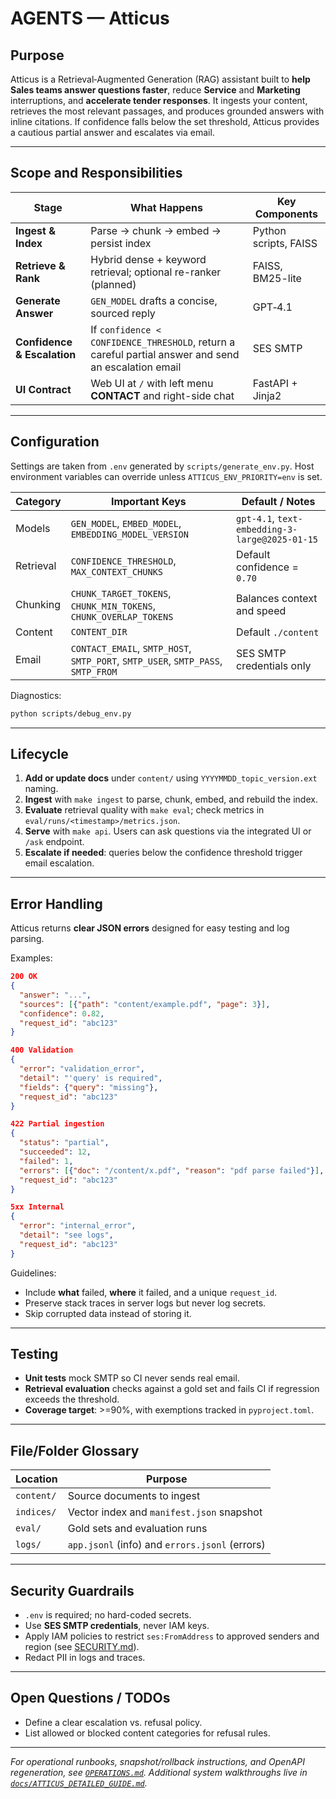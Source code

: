 # AGENTS — Atticus

## Purpose

Atticus is a Retrieval‑Augmented Generation (RAG) assistant built to **help Sales teams answer questions faster**, reduce **Service** and **Marketing** interruptions, and **accelerate tender responses**.
It ingests your content, retrieves the most relevant passages, and produces grounded answers with inline citations. If confidence falls below the set threshold, Atticus provides a cautious partial answer and escalates via email.

---

## Scope and Responsibilities

| Stage | What Happens | Key Components |
|-------|-------------|----------------|
| **Ingest & Index** | Parse → chunk → embed → persist index | Python scripts, FAISS |
| **Retrieve & Rank** | Hybrid dense + keyword retrieval; optional re-ranker (planned) | FAISS, BM25-lite |
| **Generate Answer** | `GEN_MODEL` drafts a concise, sourced reply | GPT‑4.1 |
| **Confidence & Escalation** | If `confidence < CONFIDENCE_THRESHOLD`, return a careful partial answer and send an escalation email | SES SMTP |
| **UI Contract** | Web UI at `/` with left menu **CONTACT** and right-side chat | FastAPI + Jinja2 |

---

## Configuration

Settings are taken from `.env` generated by `scripts/generate_env.py`.
Host environment variables can override unless `ATTICUS_ENV_PRIORITY=env` is set.

| Category | Important Keys | Default / Notes |
|----------|---------------|------------------|
| Models | `GEN_MODEL`, `EMBED_MODEL`, `EMBEDDING_MODEL_VERSION` | `gpt-4.1`, `text-embedding-3-large@2025-01-15` |
| Retrieval | `CONFIDENCE_THRESHOLD`, `MAX_CONTEXT_CHUNKS` | Default confidence = `0.70` |
| Chunking | `CHUNK_TARGET_TOKENS`, `CHUNK_MIN_TOKENS`, `CHUNK_OVERLAP_TOKENS` | Balances context and speed |
| Content | `CONTENT_DIR` | Default `./content` |
| Email | `CONTACT_EMAIL`, `SMTP_HOST`, `SMTP_PORT`, `SMTP_USER`, `SMTP_PASS`, `SMTP_FROM` | SES SMTP credentials only |

Diagnostics:
```bash
python scripts/debug_env.py
```

---

## Lifecycle

1. **Add or update docs** under `content/` using `YYYYMMDD_topic_version.ext` naming.
2. **Ingest** with `make ingest` to parse, chunk, embed, and rebuild the index.
3. **Evaluate** retrieval quality with `make eval`; check metrics in `eval/runs/<timestamp>/metrics.json`.
4. **Serve** with `make api`. Users can ask questions via the integrated UI or `/ask` endpoint.
5. **Escalate if needed**: queries below the confidence threshold trigger email escalation.

---

## Error Handling

Atticus returns **clear JSON errors** designed for easy testing and log parsing.

Examples:
```json
200 OK
{
  "answer": "...",
  "sources": [{"path": "content/example.pdf", "page": 3}],
  "confidence": 0.82,
  "request_id": "abc123"
}
```
```json
400 Validation
{
  "error": "validation_error",
  "detail": "'query' is required",
  "fields": {"query": "missing"},
  "request_id": "abc123"
}
```
```json
422 Partial ingestion
{
  "status": "partial",
  "succeeded": 12,
  "failed": 1,
  "errors": [{"doc": "/content/x.pdf", "reason": "pdf parse failed"}],
  "request_id": "abc123"
}
```
```json
5xx Internal
{
  "error": "internal_error",
  "detail": "see logs",
  "request_id": "abc123"
}
```

Guidelines:
* Include **what** failed, **where** it failed, and a unique `request_id`.
* Preserve stack traces in server logs but never log secrets.
* Skip corrupted data instead of storing it.

---

## Testing

* **Unit tests** mock SMTP so CI never sends real email.
* **Retrieval evaluation** checks against a gold set and fails CI if regression exceeds the threshold.
* **Coverage target**: >=90%, with exemptions tracked in `pyproject.toml`.

---

## File/Folder Glossary

| Location | Purpose |
|----------|--------|
| `content/` | Source documents to ingest |
| `indices/` | Vector index and `manifest.json` snapshot |
| `eval/` | Gold sets and evaluation runs |
| `logs/` | `app.jsonl` (info) and `errors.jsonl` (errors) |

---

## Security Guardrails

* `.env` is required; no hard-coded secrets.
* Use **SES SMTP credentials**, never IAM keys.
* Apply IAM policies to restrict `ses:FromAddress` to approved senders and region (see [SECURITY.md](SECURITY.md)).
* Redact PII in logs and traces.

---

## Open Questions / TODOs

* Define a clear escalation vs. refusal policy.
* List allowed or blocked content categories for refusal rules.

---

*For operational runbooks, snapshot/rollback instructions, and OpenAPI regeneration, see [`OPERATIONS.md`](OPERATIONS.md). Additional system walkthroughs live in [`docs/ATTICUS_DETAILED_GUIDE.md`](docs/ATTICUS_DETAILED_GUIDE.md).*



